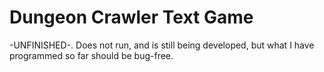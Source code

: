 # Dungeon Crawler Text Game

-UNFINISHED-. Does not run, and is still being developed, but what I have programmed so far should be bug-free.
 
